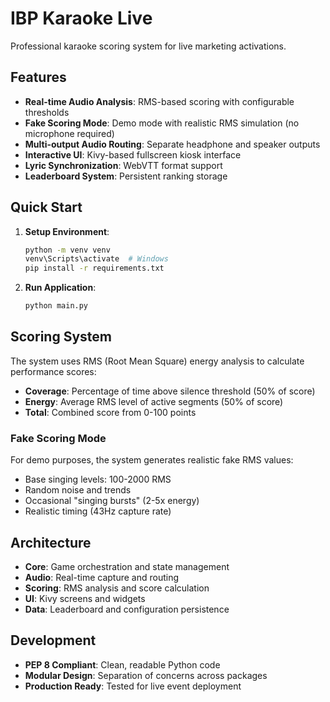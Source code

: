 # IBP Karaoke Live

Professional karaoke scoring system for live marketing activations.

## Features

- **Real-time Audio Analysis**: RMS-based scoring with configurable thresholds
- **Fake Scoring Mode**: Demo mode with realistic RMS simulation (no microphone required)
- **Multi-output Audio Routing**: Separate headphone and speaker outputs
- **Interactive UI**: Kivy-based fullscreen kiosk interface
- **Lyric Synchronization**: WebVTT format support
- **Leaderboard System**: Persistent ranking storage

## Quick Start

1. **Setup Environment**:
   ```bash
   python -m venv venv
   venv\Scripts\activate  # Windows
   pip install -r requirements.txt
   ```

2. **Run Application**:
   ```bash
   python main.py
   ```

## Scoring System

The system uses RMS (Root Mean Square) energy analysis to calculate performance scores:

- **Coverage**: Percentage of time above silence threshold (50% of score)
- **Energy**: Average RMS level of active segments (50% of score)
- **Total**: Combined score from 0-100 points

### Fake Scoring Mode

For demo purposes, the system generates realistic fake RMS values:
- Base singing levels: 100-2000 RMS
- Random noise and trends
- Occasional "singing bursts" (2-5x energy)
- Realistic timing (43Hz capture rate)

## Architecture

- **Core**: Game orchestration and state management
- **Audio**: Real-time capture and routing
- **Scoring**: RMS analysis and score calculation
- **UI**: Kivy screens and widgets
- **Data**: Leaderboard and configuration persistence

## Development

- **PEP 8 Compliant**: Clean, readable Python code
- **Modular Design**: Separation of concerns across packages
- **Production Ready**: Tested for live event deployment